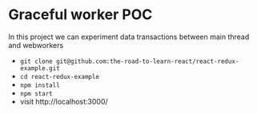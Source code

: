 # Graceful worker POC
In this project we can experiment data transactions between main thread and webworkers


* `git clone git@github.com:the-road-to-learn-react/react-redux-example.git`
* `cd react-redux-example`
* `npm install`
* `npm start`
* visit http://localhost:3000/
